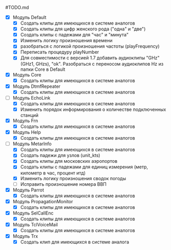 #TODO.md

- [X] Модуль Default
    - [X] Создать клипы для имеющихся в системе аналогов
    - [X] Создать клипы для цифр женского рода ("одна" и "две")
    - [X] Создать клипы с падежами для "час" и "минута" 
    - [X] Изменить логику произношения времени
    - [X] разобраться с логикой произношения частоты (playFrequency)
    - [X] Переписать процедуру playNumber
    - [X] Для совместимости с версией 1.7 добавить аудиоклипы "GHz" (GHz1, GHzs), "ok". Разобраться с переносом аудиоклипов Hz из папки Core в Default

- [X] Модуль Core
    - [X] Создать клипы для имеющихся в системе аналогов
- [X] Модуль DtmfRepeater
    - [X] Создать клипы для имеющихся в системе аналогов
- [ ] Модуль EchoLink
    - [X] Создать клипы для имеющихся в системе аналогов
    - [X] Изменить порядок информирования о количестве подключенных станций
- [X] Модуль Frn
    - [X] Создать клипы для имеющихся в системе аналогов
- [X] Модуль Help
    - [X] Создать клипы для имеющихся в системе аналогов
- [ ] Модуль MetarInfo
    - [X] Создать клипы для имеющихся в системе аналогов
    - [X] Создать падежи для узлов (unit_kts)
    - [X] Создать клипы для московских аэропортов
    - [X] Создать клипы с падежами для единиц измерения (метр, километр в час, процент итд)
    - [X] Изменить логику произношения сводок погоды
    - [ ] Исправить произношение номера ВВП

- [X] Модуль Parrot
    - [X] Создать клипы для имеющихся в системе аналогов
- [X] Модуль PropagationMonitor
    - [X] Создать клипы для имеющихся в системе аналогов
- [X] Модуль SelCallEnc
    - [X] Создать клипы для имеющихся в системе аналогов
- [X] Модуль TclVoiceMail
    - [X] Создать клипы для имеющихся в системе аналогов
- [X] Модуль Trx
    - [X] Создать клип для имеющихся в системе аналога
